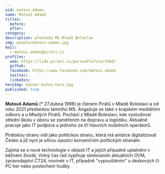 ```yaml
---
uid: matous.adamu
name: Matouš Adamů
titles:
  before: 
  after: 
category:
description: předseda MS Mladá Boleslav
img: people/matous-adamu.jpg
mail: 
  - matous.adamu@pirati.cz
profiles:
  web: https://lide.pirati.cz/personProfile/1560/
  github:
  facebook: https://www.facebook.com/matous.adamu
  twitter:
  linkedin:
heroImg: banner-kutna-hora.jpg
published: true
---
```



**Matouš Adamů** (* 27.dubna 1998) je členem Pirátů v Mladé Boleslavi a od roku 2021 předsedou tamního MS. Angažuje se také v krajském mediálním odboru a u Mladých Pirátů. Pochází z Mladé Boleslavi, kde vystudoval střední školu v oboru se zaměřením na dopravu a logistiku. Aktuálně pracuje jako IT podpora u jednoho ze tří hlavních mobilních operátorů.

Pirátskou stranu vidí jako politickou stranu, která má ambice digitalizovat Česko a již nyní je silnou opozicí konvenčním politickým stranám.

Zajímá se o nové technologie v oblasti IT a jejich případné uplatnění v běžném životě. Volný čas rád vyplňuje sledováním aktuálních OVM, zpravodajství ČT24, novinek v IT, případně "vypouštěním" u deskových či PC her nebo poslechem hudby.

